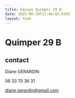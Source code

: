 ```yaml
---
title: Équipe Quimper 29 B
date: 2025-06-20T11:46:03.639Z
layout: team
---
```


# Quimper 29 B



## contact 

Diane GERARDIN

06 33 75 36 31

diane.gerardin@gmail.com

